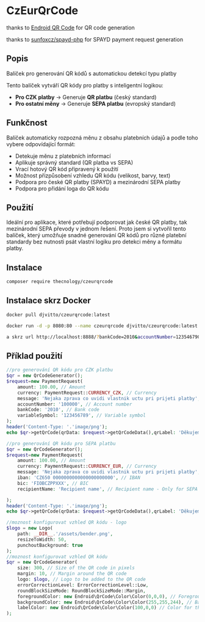 # CzEurQrCode

thanks to [Endroid QR Code]( https://github.com/endroid/qr-code ) for QR code generation 

thanks to [sunfoxcz/spayd-php](https://github.com/sunfoxcz/spayd-php) for SPAYD payment request generation


## Popis

Balíček pro generování QR kódů s automatickou detekcí typu platby

Tento balíček vytváří QR kódy pro platby s inteligentní logikou:

- **Pro CZK platby** → Generuje **QR platbu** (český standard)
- **Pro ostatní měny** → Generuje **SEPA platbu** (evropský standard)

## Funkčnost

Balíček automaticky rozpozná měnu z obsahu platebních údajů a podle toho vybere odpovídající formát:

- Detekuje měnu z platebních informací
- Aplikuje správný standard (QR platba vs SEPA)
- Vrací hotový QR kód připravený k použití
- Možnost přizpůsobení vzhledu QR kódu (velikost, barvy, text)
- Podpora pro české QR platby (SPAYD) a mezinárodní SEPA platby
- Podpora pro přidání loga do QR kódu

## Použití

Ideální pro aplikace, které potřebují podporovat jak české QR platby, tak mezinárodní SEPA převody v jednom řešení.
Proto jsem si vytvořil tento balíček, který umožňuje snadné generování QR kódů pro různé platební standardy bez nutnosti psát vlastní logiku pro detekci měny a formátu platby.


## Instalace
```bash
composer require thecnology/czeurqrcode
```

## Instalace skrz Docker
```bash
docker pull djvitto/czeurqrcode:latest

docker run -d -p 8080:80 --name czeurqrcode djvitto/czeurqrcode:latest

a skrz url http://localhost:8888/?bankCode=2010&accountNumber=123546790&amount=100&currency=CZK&iban=CZ8620100000002900833787&size=300&vs=123456789&message=Test%20message&label=Děkujeme! 

```


## Příklad použití

```php
//pro generování QR kódu pro CZK platbu
$qr = new QrCodeGenerator();
$request=new PaymentRequest(
    amount: 100.00, // Amount
    currency: PaymentRequest::CURRENCY_CZK, // Currency
    message: 'Nejaka zprava co uvidi vlastnik uctu pri prijeti platby', // Message
    accountNumber: '100000', // Account number
    bankCode: '2010', // Bank code
    variableSymbol: '123456789', // Variable symbol
);
header('Content-Type: '.'image/png');
echo $qr->getQrCode(qrData: $request->getQrCodeData(),qrLabel: 'Děkujeme za zaplacení!')->getString();
```

```php
//pro generování QR kódu pro SEPA platbu
$qr = new QrCodeGenerator();
$request=new PaymentRequest(
    amount: 100.00, // Amount
    currency: PaymentRequest::CURRENCY_EUR, // Currency
    message: 'Nejaka zprava co uvidi vlastnik uctu pri prijeti platby', // Message
    iban: 'CZ650 0000000000000000000000', // IBAN
    bic: 'FIOBCZPPXXX', // BIC
    recipientName: 'Recipient name', // Recipient name - Only for SEPA QR

);
header('Content-Type: '.'image/png');
echo $qr->getQrCode(qrData: $request->getQrCodeData(),qrLabel: 'Děkujeme za zaplacení!')->getString();
```

```php
//moznost konfigurovat vzhled QR kódu - logo
$logo = new Logo(
    path: __DIR__.'/assets/bender.png',
    resizeToWidth: 50,
    punchoutBackground: true
);
//moznost konfigurovat vzhled QR kódu
$qr = new QrCodeGenerator(
    size: 300, // Size of the QR code in pixels
    margin: 10, // Margin around the QR code
    logo: $logo, // Logo to be added to the QR code
    errorCorrectionLevel: ErrorCorrectionLevel::Low,
    roundBlockSizeMode: RoundBlockSizeMode::Margin,
    foregroundColor: new Endroid\QrCode\Color\Color(0,0,0), // Foreground color in hex format
    backgroundColor: new Endroid\QrCode\Color\Color(255,255,244), // Background color in hex format
    labelColor: new Endroid\QrCode\Color\Color(100,0,0) // Color for the label text
);


```